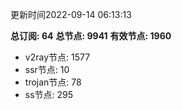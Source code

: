 更新时间2022-09-14 06:13:13

**总订阅: 64**
**总节点: 9941**
**有效节点: 1960**
- v2ray节点: 1577
- ssr节点: 10
- trojan节点: 78
- ss节点: 295
